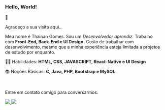 ### Hello, World!
👋

Agradeço a sua visita aqui...

Meu nome é Thainan Gomes. Sou um _Desenvolvedor aprendiz_. Trabalho com **Front-End, Back-End e UI Design.** 
Gosto de trabalhar com desenvolvimento, mesmo que a minha experiência esteja limitada a projetos de estudo por enquanto.

👩‍💻 Habilidades: **HTML, CSS, JAVASCRIPT, React-Native e UI Design**


📚 Noções Básicas: **C, Java, PHP, Bootstrap e MySQL**

<br>

Entre em contato comigo para conversarmos:

<p align="left">
  <a> 
    <a href="https://api.whatsapp.com/send?1=pt_br&phone=5567984530856">
    <img src="https://img.shields.io/badge/WhatsApp-25D366?style=for-the-badge&logo=whatsapp&logoColor=white">
  </a>
  <a>
    <img src="https://img.shields.io/badge/Instagram-E4405F?style=for-the-badge&logo=instagram&logoColor=white" />
    <a href="https://www.instagram.com/go_thainan/?hl=pt-br">
  </a>                                                                                                               
</p>
